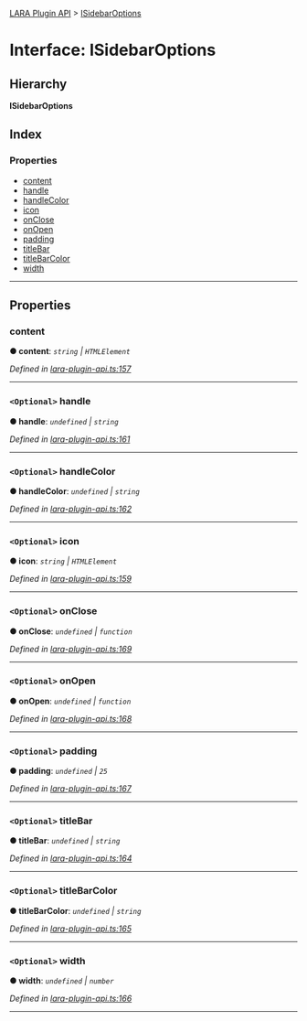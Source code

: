 [LARA Plugin API](../README.md) > [ISidebarOptions](../interfaces/isidebaroptions.md)

# Interface: ISidebarOptions

## Hierarchy

**ISidebarOptions**

## Index

### Properties

* [content](isidebaroptions.md#content)
* [handle](isidebaroptions.md#handle)
* [handleColor](isidebaroptions.md#handlecolor)
* [icon](isidebaroptions.md#icon)
* [onClose](isidebaroptions.md#onclose)
* [onOpen](isidebaroptions.md#onopen)
* [padding](isidebaroptions.md#padding)
* [titleBar](isidebaroptions.md#titlebar)
* [titleBarColor](isidebaroptions.md#titlebarcolor)
* [width](isidebaroptions.md#width)

---

## Properties

<a id="content"></a>

###  content

**● content**: *`string` \| `HTMLElement`*

*Defined in [lara-plugin-api.ts:157](https://github.com/concord-consortium/lara/blob/c356eaff/lara-plugin-api/src/lara-plugin-api.ts#L157)*

___
<a id="handle"></a>

### `<Optional>` handle

**● handle**: *`undefined` \| `string`*

*Defined in [lara-plugin-api.ts:161](https://github.com/concord-consortium/lara/blob/c356eaff/lara-plugin-api/src/lara-plugin-api.ts#L161)*

___
<a id="handlecolor"></a>

### `<Optional>` handleColor

**● handleColor**: *`undefined` \| `string`*

*Defined in [lara-plugin-api.ts:162](https://github.com/concord-consortium/lara/blob/c356eaff/lara-plugin-api/src/lara-plugin-api.ts#L162)*

___
<a id="icon"></a>

### `<Optional>` icon

**● icon**: *`string` \| `HTMLElement`*

*Defined in [lara-plugin-api.ts:159](https://github.com/concord-consortium/lara/blob/c356eaff/lara-plugin-api/src/lara-plugin-api.ts#L159)*

___
<a id="onclose"></a>

### `<Optional>` onClose

**● onClose**: *`undefined` \| `function`*

*Defined in [lara-plugin-api.ts:169](https://github.com/concord-consortium/lara/blob/c356eaff/lara-plugin-api/src/lara-plugin-api.ts#L169)*

___
<a id="onopen"></a>

### `<Optional>` onOpen

**● onOpen**: *`undefined` \| `function`*

*Defined in [lara-plugin-api.ts:168](https://github.com/concord-consortium/lara/blob/c356eaff/lara-plugin-api/src/lara-plugin-api.ts#L168)*

___
<a id="padding"></a>

### `<Optional>` padding

**● padding**: *`undefined` \| `25`*

*Defined in [lara-plugin-api.ts:167](https://github.com/concord-consortium/lara/blob/c356eaff/lara-plugin-api/src/lara-plugin-api.ts#L167)*

___
<a id="titlebar"></a>

### `<Optional>` titleBar

**● titleBar**: *`undefined` \| `string`*

*Defined in [lara-plugin-api.ts:164](https://github.com/concord-consortium/lara/blob/c356eaff/lara-plugin-api/src/lara-plugin-api.ts#L164)*

___
<a id="titlebarcolor"></a>

### `<Optional>` titleBarColor

**● titleBarColor**: *`undefined` \| `string`*

*Defined in [lara-plugin-api.ts:165](https://github.com/concord-consortium/lara/blob/c356eaff/lara-plugin-api/src/lara-plugin-api.ts#L165)*

___
<a id="width"></a>

### `<Optional>` width

**● width**: *`undefined` \| `number`*

*Defined in [lara-plugin-api.ts:166](https://github.com/concord-consortium/lara/blob/c356eaff/lara-plugin-api/src/lara-plugin-api.ts#L166)*

___

